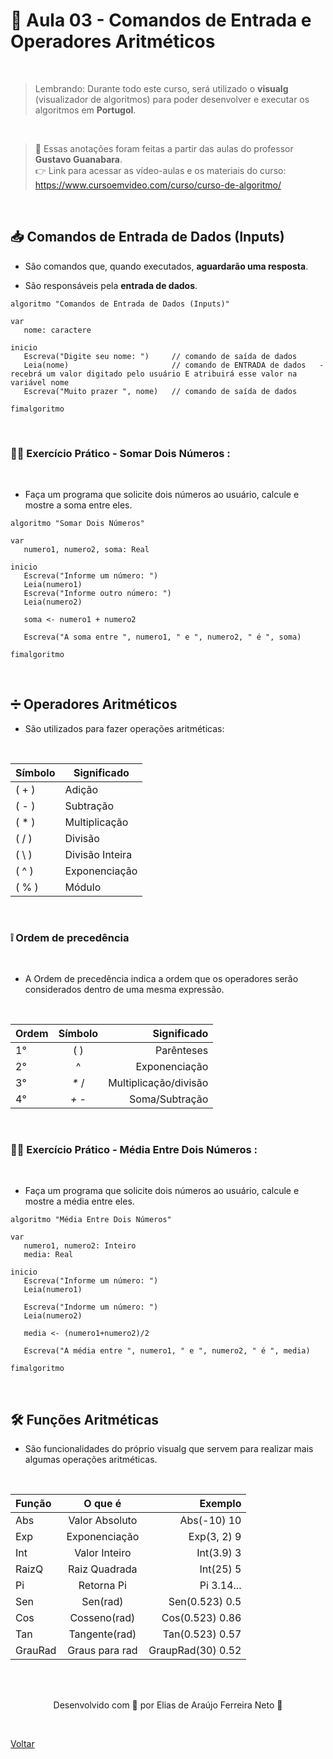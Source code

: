 # 🔢 Aula 03 - Comandos de Entrada e Operadores Aritméticos

<br>

> Lembrando: Durante todo este curso, será utilizado o **visualg** (visualizador de algoritmos) para poder desenvolver e executar os algoritmos em **Portugol**.

<br>

> 🖖 Essas anotações foram feitas a partir das aulas do professor **Gustavo Guanabara**. <br>
> 👉 Link para acessar as vídeo-aulas e os materiais do curso: https://www.cursoemvideo.com/curso/curso-de-algoritmo/

<br>

## 📥 **Comandos de Entrada de Dados (Inputs)**

- São comandos que, quando executados, **aguardarão uma resposta**.

- São responsáveis pela **entrada de dados**.

````
algoritmo "Comandos de Entrada de Dados (Inputs)"

var
   nome: caractere

inicio
   Escreva("Digite seu nome: ")     // comando de saída de dados
   Leia(nome)                       // comando de ENTRADA de dados   - recebrá um valor digitado pelo usuário E atribuirá esse valor na variável nome
   Escreva("Muito prazer ", nome)   // comando de saída de dados

fimalgoritmo
````

<br>

### 🏋️‍♂️ **Exercício Prático - Somar Dois Números :**

<br>

- Faça um programa que solicite dois números ao usuário, calcule e mostre a soma entre eles.

````
algoritmo "Somar Dois Números"

var
   numero1, numero2, soma: Real

inicio
   Escreva("Informe um número: ")
   Leia(numero1)
   Escreva("Informe outro número: ")
   Leia(numero2)
   
   soma <- numero1 + numero2
   
   Escreva("A soma entre ", numero1, " e ", numero2, " é ", soma)
      
fimalgoritmo
````

<br>

## ➗ **Operadores Aritméticos**

- São utilizados para fazer operações aritméticas:

<br>

Símbolo   | Significado
--------- | ------
( + ) | Adição
( - ) | Subtração
( * ) | Multiplicação
( / ) | Divisão
( \ ) | Divisão Inteira
( ^ ) | Exponenciação
( % ) | Módulo

<br>

### ❕ **Ordem de precedência**

<br>

- A Ordem de precedência indica a ordem que os operadores serão considerados dentro de uma mesma expressão.

<br>

Ordem | Símbolo | Significado
:--------- | :------: | -------:
1° | ( ) | Parênteses
2° | ^ | Exponenciação
3° | _*_ / | Multiplicação/divisão
4° | _+_ _-_ | Soma/Subtração

<br>

### 🏋️‍♂️ **Exercício Prático - Média Entre Dois Números :**

<br>

- Faça um programa que solicite dois números ao usuário, calcule e mostre a média entre eles.

````
algoritmo "Média Entre Dois Números"

var
   numero1, numero2: Inteiro
   media: Real

inicio
   Escreva("Informe um número: ")
   Leia(numero1)
   
   Escreva("Indorme um número: ")
   Leia(numero2)
   
   media <- (numero1+numero2)/2
   
   Escreva("A média entre ", numero1, " e ", numero2, " é ", media)

fimalgoritmo
````

<br>

## 🛠 Funções Aritméticas

- São funcionalidades do próprio visualg que servem para realizar mais algumas operações aritméticas.

<br>

Função | O que é | Exemplo
:--------- | :------: | -------:
Abs | Valor Absoluto | Abs(-10) 10
Exp | Exponenciação | Exp(3, 2) 9
Int | Valor Inteiro | Int(3.9) 3
RaizQ | Raiz Quadrada | Int(25) 5
Pi | Retorna Pi | Pi 3.14...
Sen | Sen(rad) | Sen(0.523) 0.5
Cos | Cosseno(rad) | Cos(0.523) 0.86
Tan | Tangente(rad) | Tan(0.523) 0.57
GrauRad | Graus para rad | GraupRad(30) 0.52

<br><br>

<p align="center"> Desenvolvido com 💙 por Elias de Araújo Ferreira Neto 👋 <p>

<br>

<a href="../README.md">Voltar</a>